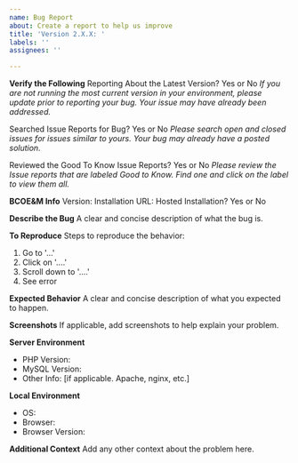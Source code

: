 ```yaml
---
name: Bug Report
about: Create a report to help us improve
title: 'Version 2.X.X: '
labels: ''
assignees: ''

---
```


**Verify the Following**
Reporting About the Latest Version? Yes or No
*If you are not running the most current version in your environment, please update prior to reporting your bug. Your issue may have already been addressed.*

Searched Issue Reports for Bug? Yes or No
*Please search open *and* closed issues for issues similar to yours. Your bug may already have a posted solution.*

Reviewed the Good To Know Issue Reports? Yes or No
*Please review the Issue reports that are labeled Good to Know. Find one and click on the label to view them all.*

**BCOE&M Info**
Version: 
Installation URL: 
Hosted Installation? Yes or No

**Describe the Bug**
A clear and concise description of what the bug is.

**To Reproduce**
Steps to reproduce the behavior:
1. Go to '...'
2. Click on '....'
3. Scroll down to '....'
4. See error

**Expected Behavior**
A clear and concise description of what you expected to happen.

**Screenshots**
If applicable, add screenshots to help explain your problem.

**Server Environment**
- PHP Version:
- MySQL Version: 
- Other Info: [if applicable. Apache, nginx, etc.]

**Local Environment**
 - OS:
 - Browser: 
 - Browser Version:

**Additional Context**
Add any other context about the problem here.
